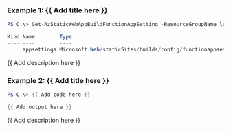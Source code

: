 ### Example 1: {{ Add title here }}
```powershell
PS C:\> Get-AzStaticWebAppBuildFunctionAppSetting -ResourceGroupName lucas-rg-test -Name staticweb-portal04 -EnvironmentName 'default'

Kind Name        Type
---- ----        ----
     appsettings Microsoft.Web/staticSites/builds/config/functionappsettings
```

{{ Add description here }}

### Example 2: {{ Add title here }}
```powershell
PS C:\> {{ Add code here }}

{{ Add output here }}
```

{{ Add description here }}

